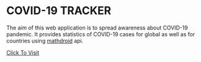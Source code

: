 # COVID-19 TRACKER

The aim of this web application is to spread awareness about COVID-19 pandemic. It provides statistics of COVID-19 cases for global as well as for countries using [mathdroid](https://github.com/mathdroid/covid-19-api) api.

[Click To Visit](https://covid19trackerbyshikhar.netlify.app/)
